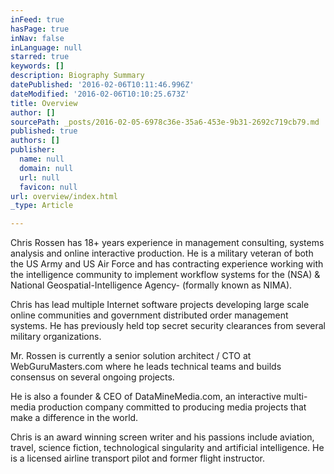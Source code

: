 ```yaml
---
inFeed: true
hasPage: true
inNav: false
inLanguage: null
starred: true
keywords: []
description: Biography Summary
datePublished: '2016-02-06T10:11:46.996Z'
dateModified: '2016-02-06T10:10:25.673Z'
title: Overview
author: []
sourcePath: _posts/2016-02-05-6978c36e-35a6-453e-9b31-2692c719cb79.md
published: true
authors: []
publisher:
  name: null
  domain: null
  url: null
  favicon: null
url: overview/index.html
_type: Article

---
```

Chris Rossen has 18+ years experience in management consulting, systems analysis and online interactive production. He is a military veteran of both the US Army and US Air Force and has contracting experience working with the intelligence community to implement workflow systems for the (NSA) & National Geospatial-Intelligence Agency- (formally known as NIMA).

Chris has lead multiple Internet software projects developing large scale online communities and government distributed order management systems. He has previously held top secret security clearances from several military organizations.

Mr. Rossen is currently a senior solution architect / CTO at WebGuruMasters.com where he leads technical teams and builds consensus on several ongoing projects.  

He is also a founder & CEO of DataMineMedia.com, an interactive multi-media production company committed to producing media projects that make a difference in the world.  

Chris is an award winning screen writer and his passions include aviation, travel, science fiction, technological singularity and artificial intelligence.  He is a licensed airline transport pilot and former flight instructor.